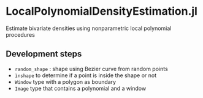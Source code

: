 # LocalPolynomialDensityEstimation.jl

Estimate bivariate densities using nonparametric local polynomial procedures

## Development steps

- `random_shape` : shape using Bezier curve from random points
- `ìnshape` to determine if a point is inside the shape or not
- `Window` type with a polygon as boundary
- `Image` type that contains a polynomial and a window
